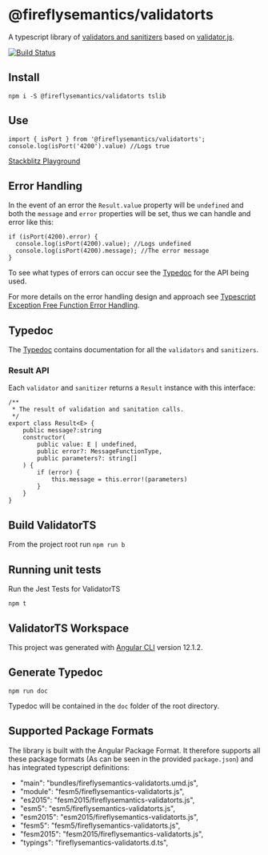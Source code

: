 # @fireflysemantics/validatorts

A typescript library of [validators and sanitizers](https://fireflysemantics.github.io/validatorts/modules.html) based on [validator.js](https://www.npmjs.com/package/validator).


[![Build Status](https://travis-ci.org/fireflysemantics/validatorts.svg?branch=master)](https://travis-ci.org/fireflysemantics/validatorts)

## Install

```
npm i -S @fireflysemantics/validatorts tslib
```

## Use

```
import { isPort } from '@fireflysemantics/validatorts';
console.log(isPort('4200').value) //Logs true
```
[Stackblitz Playground](https://stackblitz.com/edit/typescript-ahxupq)

## Error Handling

In the event of an error the `Result.value` property will be `undefined` and both the `message` and `error` properties will be set, thus we can handle and error like this:

```
if (isPort(4200).error) {
  console.log(isPort(4200).value); //Logs undefined
  console.log(isPort(4200).message); //The error message
}
```

To see what types of errors can occur see the [Typedoc](https://fireflysemantics.github.io/validatorts/) for the API being used.

For more details on the error handling design and approach see [Typescript Exception Free Function Error Handling](https://developer.fireflysemantics.com/tasks/tasks--typescript--typescript-exception-free-error-handling).

## Typedoc

The [Typedoc](https://fireflysemantics.github.io/validatorts/) contains documentation for all the `validators` and `sanitizers`.

### Result API

Each `validator` and `sanitizer` returns a `Result` instance with this interface:

```
/**
 * The result of validation and sanitation calls.
 */
export class Result<E> {
    public message?:string
    constructor(
        public value: E | undefined,
        public error?: MessageFunctionType,
        public parameters?: string[]
    ) { 
        if (error) {
            this.message = this.error!(parameters)
        }
    }
}
```

## Build ValidatorTS
From the project root run `npm run b`

## Running unit tests

Run the Jest Tests for ValidatorTS

`npm t`

## ValidatorTS Workspace    

This project was generated with [Angular CLI](https://github.com/angular/angular-cli) version 12.1.2.

## Generate Typedoc 

`npm run doc`

Typedoc will be contained in the `doc` folder of the root directory.


## Supported Package Formats

The library is built with the Angular Package Format.  It therefore supports all these package formats (As can be seen in the provided `package.json`) and has integrated typescript definitions:

- "main": "bundles/fireflysemantics-validatorts.umd.js",
-  "module": "fesm5/fireflysemantics-validatorts.js",
-  "es2015": "fesm2015/fireflysemantics-validatorts.js",
-  "esm5": "esm5/fireflysemantics-validatorts.js",
-  "esm2015": "esm2015/fireflysemantics-validatorts.js",
-  "fesm5": "fesm5/fireflysemantics-validatorts.js",
-  "fesm2015": "fesm2015/fireflysemantics-validatorts.js",
-  "typings": "fireflysemantics-validatorts.d.ts",

